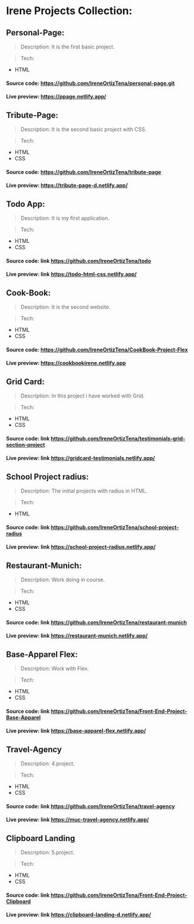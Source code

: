 # Irene Projects Collection:

## Personal-Page:

> Description:
> It is the first basic project.

> Tech:

- HTML


#### Source code: https://github.com/IreneOrtizTena/personal-page.git

#### Live preview: https://ppage.netlify.app/

## Tribute-Page:

> Description:
> It is the second basic project with CSS.

> Tech:

- HTML
- CSS


#### Source code: https://github.com/IreneOrtizTena/tribute-page

#### Live preview: https://tribute-page-d.netlify.app/

## Todo App:

> Description:
> It is my first application.

> Tech:

- HTML
- CSS

#### Source code: link https://github.com/IreneOrtizTena/todo

#### Live preview: link https://todo-html-css.netlify.app/


## Cook-Book:

> Description:
> It is the second website.

> Tech:

- HTML
- CSS

#### Source code: https://github.com/IreneOrtizTena/CookBook-Project-Flex

#### Live preview: https://cookbookirene.netlify.app

## Grid Card:

> Description:
> In this project i have worked with Grid.

> Tech:

- HTML
- CSS

#### Source code: link https://github.com/IreneOrtizTena/testimonials-grid-section-project

#### Live preview: link https://gridcard-testimonials.netlify.app/

## School Project radius:

> Description: The initial projects with radius in HTML.

> Tech:

- HTML

#### Source code: link https://github.com/IreneOrtizTena/school-project-radius

#### Live preview: link https://school-project-radius.netlify.app/

## Restaurant-Munich:

> Description: Work doing in course.

> Tech:

- HTML
- CSS

#### Source code: link https://github.com/IreneOrtizTena/restaurant-munich

#### Live preview: link https://restaurant-munich.netlify.app/

## Base-Apparel Flex:

> Description: Work with Flex.

> Tech:

- HTML
- CSS

#### Source code: link https://github.com/IreneOrtizTena/Front-End-Project-Base-Apparel

#### Live preview: link https://base-apparel-flex.netlify.app/

## Travel-Agency

> Description: 4.project.

> Tech:

- HTML
- CSS

#### Source code: link https://github.com/IreneOrtizTena/travel-agency

#### Live preview: link https://muc-travel-agency.netlify.app/

## Clipboard Landing

> Description: 5.project.

> Tech:

- HTML
- CSS

#### Source code: link https://github.com/IreneOrtizTena/Front-End-Project-Clipboard

#### Live preview: link https://clipboard-landing-d.netlify.app/
